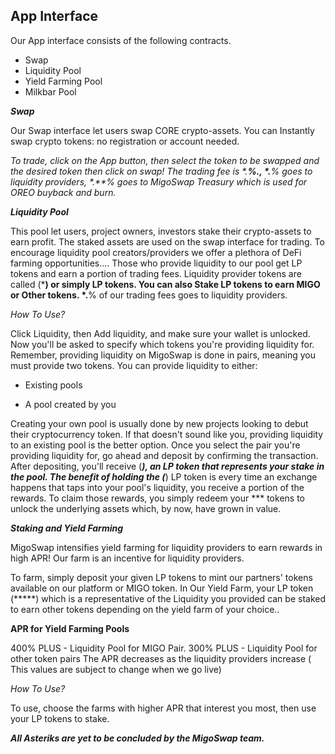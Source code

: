 ## App Interface

Our App interface consists of the following contracts.
- Swap
- Liquidity Pool
- Yield Farming Pool
- Milkbar Pool

***Swap***

Our Swap interface let users swap CORE crypto-assets. You can Instantly swap crypto tokens: no registration or account needed.

_To trade, click on the App button, then select the token to be swapped and the desired token then click on swap!
 The trading fee is *.**%., *.**% goes to liquidity providers, *.**% goes to MigoSwap Treasury which is used for OREO buyback and burn._

***Liquidity Pool***

This pool let users, project owners, investors stake their crypto-assets to earn profit.
The staked assets are used on the swap interface for trading. To encourage liquidity pool creators/providers we offer a plethora of DeFi farming opportunities.... 
Those who provide liquidity to our pool get LP tokens and earn a portion of trading fees. Liquidity provider tokens are called (***) or simply LP tokens.
You can also Stake LP tokens to earn MIGO or Other tokens. *.**% of our trading fees goes to liquidity providers.

_*How To Use?*_

Click Liquidity, then Add liquidity, and make sure your wallet is unlocked. Now you'll be asked to specify which tokens you're providing liquidity for. Remember, providing liquidity on MigoSwap is done in pairs, meaning you must provide two tokens.
You can provide liquidity to either:

- Existing pools

- A pool created by you

Creating your own pool is usually done by new projects looking to debut their cryptocurrency token. If that doesn't sound like you, providing liquidity to an existing pool is the better option.
Once you select the pair you're providing liquidity for, go ahead and deposit by confirming the transaction. After depositing, you'll receive (*****), an LP token that represents your stake in the pool.
The benefit of holding the (*****) LP token is every time an exchange happens that taps into your pool's liquidity, you receive a portion of the rewards. To claim those rewards, you simply redeem your *** tokens to unlock the underlying assets which, by now, have grown in value.

***Staking and Yield Farming***

MigoSwap intensifies yield farming for liquidity providers to earn rewards in high APR! Our farm is an incentive for liquidity providers.

To farm, simply deposit your given LP tokens to mint our partners' tokens available  on our platform or MIGO token.
In Our Yield Farm, your LP token (*****) which is a representative of the Liquidity you provided can be staked to earn other 
tokens depending on the yield farm of your choice..

**APR for Yield Farming Pools**

400% PLUS - Liquidity Pool for MIGO Pair.
300% PLUS - Liquidity Pool for other token pairs
The APR decreases as the liquidity providers increase
( This values are subject to change when we go live)

_*How To Use?*_

To use, choose the farms with higher APR that interest you most, then use your LP tokens to stake.


***All Asteriks are yet to be concluded by the MigoSwap team.***
